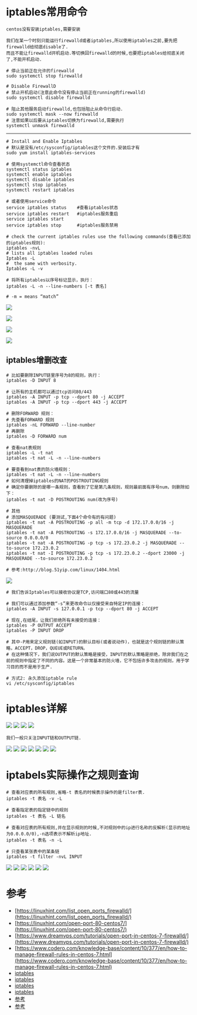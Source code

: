 # iptables常用命令

    centos没有安装iptables,需要安装

    我们在某一个时刻只能运行firewalld或者iptables,所以使用iptables之前,要先把firewalld给彻底disable了.
    而且不能让firewalld开机启动.等切换回firewalld的时候,也要把iptables给彻底关闭了,不能开机启动.
    
    # 停止当前正在允许的firewalld
    sudo systemctl stop firewalld
    
    # Disable FirewallD
    # 禁止开机启动(注意此命令没有停止当前正在running的firewalld)
    sudo systemctl disable firewalld
    
    # 阻止其他服务启动firewalld,也包括阻止从命令行启动.
    sudo systemctl mask --now firewalld
    # 注意如果以后要从iptables切换为firewalld,需要执行
    systemctl unmask firewalld 

---

```shell script
# Install and Enable Iptables
# 默认是没有/etc/sysconfig/iptables这个文件的.安装后才有
sudo yum install iptables-services

# 使用systemctl命令查看状态
systemctl status iptables
systemctl enable iptables
systemctl disable iptables
systemctl stop iptables
systemctl restart iptables

# 或者使用service命令
service iptables status    #查看iptables状态
service iptables restart   #iptables服务重启
service iptables start
service iptables stop      #iptables服务禁用

# check the current iptables rules use the following commands(查看已添加的iptables规则):
iptables -nvL
# lists all iptables loaded rules
Iptables -L
#  the same with verbosity.
Iptables -L -v

# 将所有iptables以序号标记显示，执行：
iptables -L -n --line-numbers [-t 表名]

# -m = means “match”
```

![](pics/iptables命令语法规则01.png)

![](pics/iptables命令语法规则02.png)

![](pics/iptables命令语法规则03.png)

![](pics/iptables命令语法规则04.png)

## iptables增删改查

```shell script
# 比如要删除INPUT链里序号为8的规则，执行：
iptables -D INPUT 8  

# 让所有的主机都可以通过tcp访问80/443
iptables -A INPUT -p tcp --dport 80 -j ACCEPT
iptables -A INPUT -p tcp --dport 443 -j ACCEPT

# 删除FORWARD 规则：
# 先查看FORWARD 规则
iptables -nL FORWARD --line-number
# 再删除
iptables -D FORWARD num

# 查看nat表规则
iptables -L -t nat 
iptables -t nat -L -n --line-numbers

# 要查看到nat表的防火墙规则：
iptables -t nat -L -n --line-numbers
# 如何清理掉iptables的NAT的POSTROUTING规则
# 确定你要删除的是哪一条规则，查看到了它是第几条规则，规则最前面有序号num，则删除如下：
iptables -t nat -D POSTROUTING num(改为序号)

# 其他
# 添加MASQUERADE (要测试,下面4个命令有的有问题)
iptables -t nat -A POSTROUTING -p all -m tcp -d 172.17.0.0/16 -j MASQUERADE
iptables -t nat -A POSTROUTING -s 172.17.0.0/16 -j MASQUERADE --to-source 0.0.0.0/0
iptables -t nat -A POSTROUTING -p tcp -s 172.23.0.2 -j MASQUERADE --to-source 172.23.0.2
iptables -t nat -I POSTROUTING -p tcp -s 172.23.0.2 --dport 23000 -j MASQUERADE --to-source 172.23.0.2

# 参考:http://blog.51yip.com/linux/1404.html
```

![](pics/让所有的主机都可以通过tcp访问80和443.png)

```shell script
# 我们告诉Iptables可以接收协议是TCP,访问端口80或443的流量

# 我们可以通过添加参数“-s”来更改命令以仅接受来自特定IP的连接：
iptables -A INPUT -s 127.0.0.1 -p tcp --dport 80 -j ACCEPT

# 现在,在结尾，让我们拒绝所有未接受的连接：
iptables -P OUTPUT ACCEPT
iptables -P INPUT DROP

# 其中-P用来定义规则链(如INPUT)的默认目标(或者说动作)，也就是这个规则链的默认策略，ACCEPT，DROP，QUEUE或RETURN。
# 在这种情况下，我们说OUTPUT的默认策略是接受，INPUT的默认策略是拒绝，除非我们在之前的规则中指定了不同的内容。这是一个非常基本的防火墙，它不包括许多攻击的规则，用于学习目的而不是用于生产.
```

```shell script
# 方式2: 永久添加iptable rule
vi /etc/sysconfig/iptables
```

# iptables详解

![](pics/iptables01.png)
![](pics/iptables02.png)
![](pics/iptables03.png)
![](pics/iptables04.png)

    我们一般只关注INPUT链和OUTPUT链.

![](pics/iptables05.png)
![](pics/iptables06.png)
![](pics/iptables07.png)
![](pics/iptables08.png)
![](pics/iptables09.png)
![](pics/iptables10.png)
![](pics/iptables11.png)

# iptabels实际操作之规则查询

```shell script
# 查看对应表的所有规则,省略-t 表名的时候表示操作的是filter表.
iptables -t 表名 -v -L

# 查看指定表的指定链中的规则
iptables -t 表名 -L 链名

# 查看对应表的所有规则,并在显示规则的时候,不对规则中的ip进行名称的反解析(显示的地址为0.0.0.0/0),-n选项表示不解析ip地址.
iptables -t 表名 -n -L

# 只查看某张表中的某条链
iptables -t filter -nvL INPUT
```

![](pics/iptables-filter测试.png)
![](pics/iptables-filter测试02.png)
![](pics/iptables-filter测试03.png)
![](pics/iptables-filter测试04.png)
![](pics/iptables-filter测试05.png)
![](pics/iptables-filter测试06.png)

# 参考

- [https://linuxhint.com/list_open_ports_firewalld/](https://linuxhint.com/list_open_ports_firewalld/)
- [https://linuxhint.com/open-port-80-centos7/](https://linuxhint.com/open-port-80-centos7/)
- [https://www.dreamvps.com/tutorials/open-port-in-centos-7-firewalld/](https://www.dreamvps.com/tutorials/open-port-in-centos-7-firewalld/)
- [https://www.codero.com/knowledge-base/content/10/377/en/how-to-manage-firewall-rules-in-centos-7.html](https://www.codero.com/knowledge-base/content/10/377/en/how-to-manage-firewall-rules-in-centos-7.html)
- [iptables](https://man.linuxde.net/iptables)
- [iptables](https://www.rootusers.com/how-to-install-iptables-firewall-in-centos-7-linux/)
- [iptables](https://linuxhint.com/iptables_for_beginners/)
- [iptables](http://www.zsythink.net/archives/1199)
- [参考](http://www.zsythink.net/archives/1493)
- [参考](http://www.zsythink.net/archives/1517)
